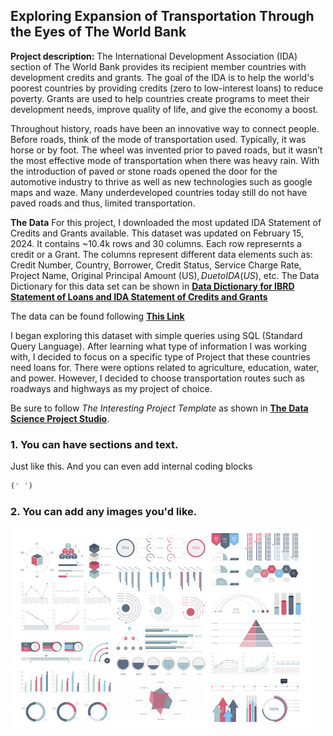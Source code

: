 ## Exploring Expansion of Transportation Through the Eyes of The World Bank

**Project description:** 
The International Development Association (IDA) section of The World Bank provides its recipient member countries with development credits and grants. The goal of the IDA is to help the world's poorest countries by providing credits (zero to low-interest loans) to reduce poverty. Grants are used to help countries create programs to meet their development needs, improve quality of life, and give the economy a boost. 

Throughout history, roads have been an innovative way to connect people. Before roads, think of the mode of transportation used. Typically, it was horse or by foot. The wheel was invented prior to paved roads, but it wasn’t the most effective mode of transportation when there was heavy rain. With the introduction of paved or stone roads opened the door for the automotive industry to thrive as well as new technologies such as google maps and waze. Many underdeveloped countries today still do not have paved roads and thus, limited transportation. 

**The Data**
For this project, I downloaded the most updated IDA Statement of Credits and Grants available. This dataset was updated on February 15, 2024. It contains ~10.4k rows and 30 columns. Each row represernts a credit or a Grant. The columns represent different data elements such as: Credit Number, Country, Borrower, Credit Status, Service Charge Rate, Project Name, Original Principal Amount (US$), Due to IDA (US$), etc. The Data Dictionary for this data set can be shown in [**Data Dictionary for IBRD Statement of Loans and IDA Statement of Credits and Grants**](https://finances.worldbank.org/api/assets/FF2A5DB3-BBD2-444D-ADA8-90DF4A166980?download=true)

The data can be found following [**This Link**](https://finances.worldbank.org/Loans-and-Credits/IDA-Statement-of-Credits-and-Grants-Latest-Availab/ebmi-69yj/about_data)

I began exploring this dataset with simple queries using SQL (Standard Query Language). After learning what type of information I was working with, I decided to focus on a specific type of Project that these countries need loans for. There were options related to agriculture, education, water, and power. However, I decided to choose transportation routes such as roadways and highways as my project of choice. 





Be sure to follow *The Interesting Project Template* as shown in [**The Data Science Project Studio**](https://www.datacareerjumpstart.com/products/the-data-science-project-studio/categories/2150357707/posts/2158441592). 

### 1. You can have sections and text.

Just like this. And you can even add internal coding blocks

```sql
(' ')
```

### 2. You can add any images you'd like. 

<img src="images/dummy_thumbnail.jpg?raw=true"/>


